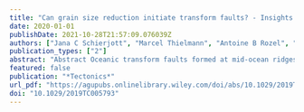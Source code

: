 ```yaml
---
title: "Can grain size reduction initiate transform faults? - Insights from a 3D numerical study"
date: 2020-01-01
publishDate: 2021-10-28T21:57:09.076039Z
authors: ["Jana C Schierjott", "Marcel Thielmann", "Antoine B Rozel", "Gregor J Golabek", "Taras V Gerya"]
publication_types: ["2"]
abstract: "Abstract Oceanic transform faults formed at mid-ocean ridges are intrinsic features of modern plate tectonics. Nevertheless, numerical mantle convection models typically struggle to reproduce the strike-slip movement observed along transform faults on Earth. Instead, mantle convection models tend to produce mostly convergent and divergent plate boundaries. Based on regional visco-(elasto)-plastic thermomechanical models it has been demonstrated that a strong strain-induced weakening of rocks has to be assumed in order to initiate and stabilise the characteristic orthogonal ridge-transform spreading patterns. However, the physical origin of such intense rheological weakening remains unclear. Considering that in nature oceanic transform faults show a strongly reduced grain size, a potentially strong influence of grain size-reduction processes on the rheological strength of these structures can be assumed. Employing 3D thermomechanical visco-plastic models we study the effect of grain size reduction on oceanic transform fault initiation. Our results show that ductile weakening induced by grain size reduction indeed results in sufficient localisation to initiate a transform fault. Without any additional weakening mechanisms, transform faults in our models remain stable up to 2 Myr. We identify parameters that affect stability and longevity of the transform fault during the initiation phase, such as the grain damage formulation and grain growth prefactor. In our models, transform faults initiate in the brittle crust and propagate downwards, thus indicating a top-down initiated localisation process. The observed grain size, rheology and strain rate inside the shear zone of our models agree well with observations in nature; however the longevity of natural examples cannot be reached."
featured: false
publication: "*Tectonics*"
url_pdf: "https://agupubs.onlinelibrary.wiley.com/doi/abs/10.1029/2019TC005793"
doi: "10.1029/2019TC005793"
---
```


